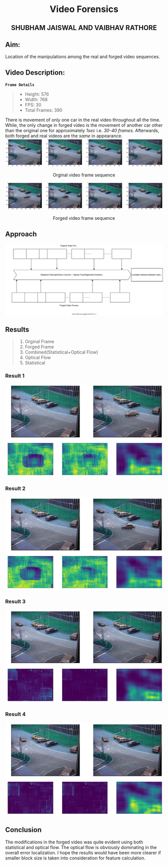 <!-- ---
title: Video Forensics

Author: SHUBHAM JAISWAL AND VAIBHAV RATHORE
--- -->
# <center>Video Forensics</center>
## <center> SHUBHAM JAISWAL AND VAIBHAV RATHORE </center> 
## Aim:
Location of the manipulations among the real and forged video sequences.

## Video Description:

**`Frame Details`**

> -   Height: 576
> -   Width: 768
> -   FPS: 30
> -   Total Frames: 390

There is movement of only one car in the real video throughout all the time. While, the only change in forged video is the movement of another car other than the original one for approximately _1sec_ i.e. _30-40 frames_. Afterwards, both forged and real videos are the *same* in appearance.  
![Frame1](./Images/original.png)
<center> Orginal video frame sequence</center>  

![Frame 1](./Images/forge.png)
<center> Forged video frame sequence
</center>

## Approach
![Approach](./Images/methodology.svg)

## Results
> 1. Orginal Frame
> 2. Forged Frame
> 3. Combined(Statistical+Optical Flow)
> 4. Optical Flow
> 5. Statistical
<!-- ![first](check.svg) 
![second](pcheck.png)         -->
### Result 1
![frames1](./Images/frames_1.png)
![results1](./Images/results_1.png)
### Result 2
![frames2](./Images/frames_2.png)
![results2](./Images/results_2.png)
### Result 3
![frames3](./Images/frames_3.png)
![results3](./Images/results_3.png)
### Result 4
![frames4](./Images/frames_4.png)
![results4](./Images/results_4.png)
## Conclusion
The modifications in the forged video was quite evident using both statistical and optical flow. The optical flow is obviously dominating in the overall error localization. 
I hope the results would have been more clearer if smaller block size is taken into consideration for feature calculation.
